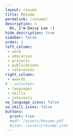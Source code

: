 ```yaml
---
layout: resume
title: Resume
permalink: /resume/
description: >
  Hi, I'm Daisy Lee :)
hide_description: true
sidebar: false
order: 2
left_column:
 - work
 - education
 - projects
 - publications
 - references
right_column:
 - awards
# - volunteer
 - languages
 - skills
 - interests
no_language_icons: false
no_skill_icons: false
buttons:
  print: true
  #pdf: /assets/Resume.pdf
  #json: /assets/resume.json
---
```

